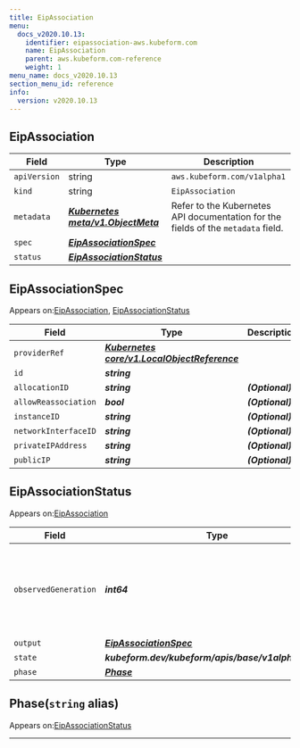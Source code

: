 ```yaml
---
title: EipAssociation
menu:
  docs_v2020.10.13:
    identifier: eipassociation-aws.kubeform.com
    name: EipAssociation
    parent: aws.kubeform.com-reference
    weight: 1
menu_name: docs_v2020.10.13
section_menu_id: reference
info:
  version: v2020.10.13
---
```


## EipAssociation
| Field | Type | Description |
| ------ | ----- | ----------- |
| `apiVersion` | string | `aws.kubeform.com/v1alpha1` |
|    `kind` | string | `EipAssociation` |
| `metadata` | ***[Kubernetes meta/v1.ObjectMeta](https://kubernetes.io/docs/reference/generated/kubernetes-api/v1.13/#objectmeta-v1-meta)***|Refer to the Kubernetes API documentation for the fields of the `metadata` field.|
| `spec` | ***[EipAssociationSpec](#eipassociationspec)***||
| `status` | ***[EipAssociationStatus](#eipassociationstatus)***||
## EipAssociationSpec

Appears on:[EipAssociation](#eipassociation), [EipAssociationStatus](#eipassociationstatus)

| Field | Type | Description |
| ------ | ----- | ----------- |
| `providerRef` | ***[Kubernetes core/v1.LocalObjectReference](https://kubernetes.io/docs/reference/generated/kubernetes-api/v1.13/#localobjectreference-v1-core)***||
| `id` | ***string***||
| `allocationID` | ***string***| ***(Optional)*** |
| `allowReassociation` | ***bool***| ***(Optional)*** |
| `instanceID` | ***string***| ***(Optional)*** |
| `networkInterfaceID` | ***string***| ***(Optional)*** |
| `privateIPAddress` | ***string***| ***(Optional)*** |
| `publicIP` | ***string***| ***(Optional)*** |
## EipAssociationStatus

Appears on:[EipAssociation](#eipassociation)

| Field | Type | Description |
| ------ | ----- | ----------- |
| `observedGeneration` | ***int64***| ***(Optional)*** Resource generation, which is updated on mutation by the API Server.|
| `output` | ***[EipAssociationSpec](#eipassociationspec)***| ***(Optional)*** |
| `state` | ***kubeform.dev/kubeform/apis/base/v1alpha1.State***| ***(Optional)*** |
| `phase` | ***[Phase](#phase)***| ***(Optional)*** |
## Phase(`string` alias)

Appears on:[EipAssociationStatus](#eipassociationstatus)

---
